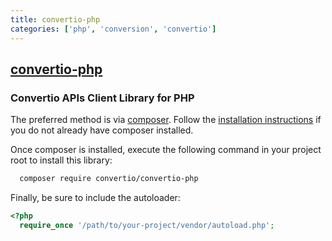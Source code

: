 ```yaml
---
title: convertio-php
categories: ['php', 'conversion', 'convertio']
---
```

## [convertio-php](https://github.com/Convertio/convertio-php)

### Convertio APIs Client Library for PHP

The preferred method is via [composer](https://getcomposer.org). Follow the
[installation instructions](https://getcomposer.org/doc/00-intro.md) if you do not already have
composer installed.

Once composer is installed, execute the following command in your project root to install this library:

```sh
  composer require convertio/convertio-php
```

Finally, be sure to include the autoloader:

```php
<?php
  require_once '/path/to/your-project/vendor/autoload.php';
```
